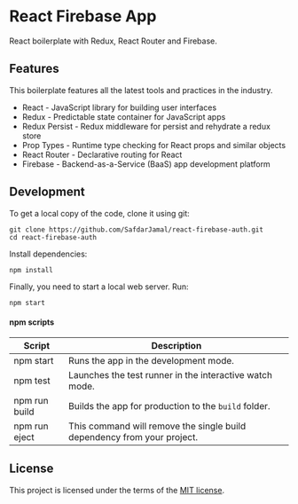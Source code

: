 # React Firebase App

React boilerplate with Redux, React Router and Firebase.

## Features

This boilerplate features all the latest tools and practices in the industry.

- React - JavaScript library for building user interfaces
- Redux - Predictable state container for JavaScript apps
- Redux Persist - Redux middleware for persist and rehydrate a redux store
- Prop Types - Runtime type checking for React props and similar objects
- React Router - Declarative routing for React
- Firebase - Backend-as-a-Service (BaaS) app development platform

## Development

To get a local copy of the code, clone it using git:

```
git clone https://github.com/SafdarJamal/react-firebase-auth.git
cd react-firebase-auth
```

Install dependencies:

```
npm install
```

Finally, you need to start a local web server. Run:

```
npm start
```

#### npm scripts

| Script        | Description                                                             |
| ------------- | ----------------------------------------------------------------------- |
| npm start     | Runs the app in the development mode.                                   |
| npm test      | Launches the test runner in the interactive watch mode.                 |
| npm run build | Builds the app for production to the `build` folder.                    |
| npm run eject | This command will remove the single build dependency from your project. |

## License

This project is licensed under the terms of the [MIT license](https://github.com/SafdarJamal/react-firebase-auth/blob/master/LICENSE).
